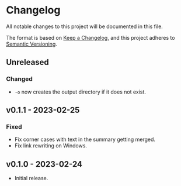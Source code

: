 # Changelog
All notable changes to this project will be documented in this file.

The format is based on [Keep a Changelog](https://keepachangelog.com/en/1.0.0/),
and this project adheres to [Semantic Versioning](https://semver.org/spec/v2.0.0.html).

## Unreleased
### Changed
- `-o` now creates the output directory if it does not exist.

## v0.1.1 - 2023-02-25
### Fixed
- Fix corner cases with text in the summary getting merged.
- Fix link rewriting on Windows.

## v0.1.0 - 2023-02-24

- Initial release.
